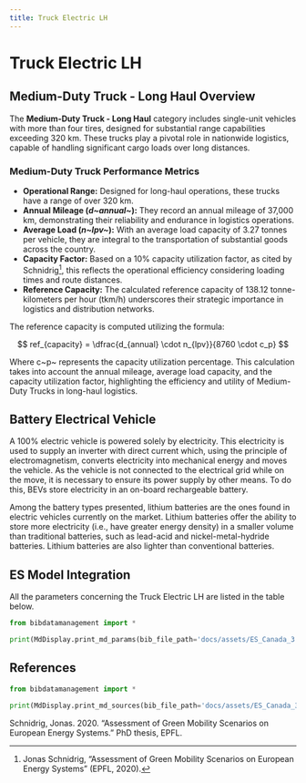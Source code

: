 ```yaml
---
title: Truck Electric LH
---
```


# Truck Electric LH

## Medium-Duty Truck - Long Haul Overview

The **Medium-Duty Truck - Long Haul** category includes single-unit
vehicles with more than four tires, designed for substantial range
capabilities exceeding 320 km. These trucks play a pivotal role in
nationwide logistics, capable of handling significant cargo loads over
long distances.

### Medium-Duty Truck Performance Metrics

- **Operational Range:** Designed for long-haul operations, these
  trucks have a range of over 320 km.
- **Annual Mileage (*d~annual~*):** They record
  an annual mileage of 37,000 km, demonstrating their reliability and
  endurance in logistics operations.
- **Average Load (*n~lpv~*):** With an average load
  capacity of 3.27 tonnes per vehicle, they are integral to the
  transportation of substantial goods across the country.
- **Capacity Factor:** Based on a 10% capacity utilization factor, as
  cited by Schnidrig[^1], this reflects the operational efficiency
  considering loading times and route distances.
- **Reference Capacity:** The calculated reference capacity of 138.12
  tonne-kilometers per hour (tkm/h) underscores their strategic
  importance in logistics and distribution networks.

The reference capacity is computed utilizing the formula:

$$
ref_{capacity} = \dfrac{d_{annual} \cdot n_{lpv}}{8760 \cdot c_p}
$$

Where c~p~ represents the capacity utilization percentage.
This calculation takes into account the annual mileage, average load
capacity, and the capacity utilization factor, highlighting the
efficiency and utility of Medium-Duty Trucks in long-haul logistics.

[^1]:  Jonas Schnidrig, “Assessment of Green Mobility Scenarios on European Energy Systems” (EPFL, 2020).

## Battery Electrical Vehicle

A 100% electric vehicle is powered solely by electricity. This
electricity is used to supply an inverter with direct current which,
using the principle of electromagnetism, converts electricity into
mechanical energy and moves the vehicle. As the vehicle is not connected
to the electrical grid while on the move, it is necessary to ensure its
power supply by other means. To do this, BEVs store electricity in an
on-board rechargeable battery.

Among the battery types presented, lithium batteries are the ones found
in electric vehicles currently on the market. Lithium batteries offer
the ability to store more electricity (i.e., have greater energy
density) in a smaller volume than traditional batteries, such as
lead-acid and nickel-metal-hydride batteries. Lithium batteries are also
lighter than conventional batteries.

## ES Model Integration

All the parameters concerning the Truck Electric LH are listed in the
table below.

```python exec="on"
from bibdatamanagement import *

print(MdDisplay.print_md_params(bib_file_path='docs/assets/ES_Canada_3.bib',filter_entry='TRUCK_LH_EV'))
```

## References

```python exec="on"
from bibdatamanagement import *

print(MdDisplay.print_md_sources(bib_file_path='docs/assets/ES_Canada_3.bib',filter_entry='TRUCK_LH_EV'))
```

Schnidrig, Jonas. 2020. “Assessment of Green Mobility Scenarios on
European Energy Systems.” PhD thesis, EPFL.
